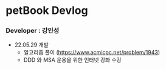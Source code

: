 # petBook Devlog

### Developer : 강인성

- 22.05.29 개발
  - 알고리즘 풀이 (https://www.acmicpc.net/problem/1943)
  - DDD 와 MSA 운용을 위한 인터넷 강좌 수강